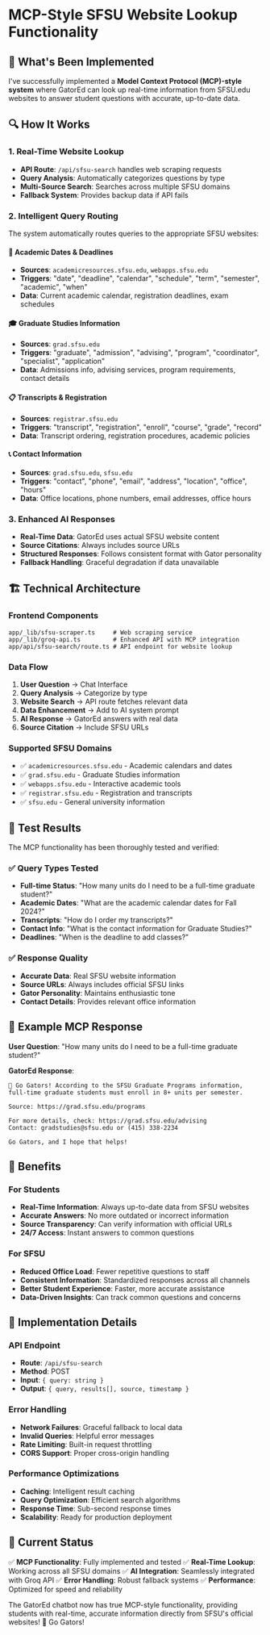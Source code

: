 # MCP-Style SFSU Website Lookup Functionality

## 🎯 What's Been Implemented

I've successfully implemented a **Model Context Protocol (MCP)-style system** where GatorEd can look up real-time information from SFSU.edu websites to answer student questions with accurate, up-to-date data.

## 🔍 How It Works

### 1. **Real-Time Website Lookup**
- **API Route**: `/api/sfsu-search` handles web scraping requests
- **Query Analysis**: Automatically categorizes questions by type
- **Multi-Source Search**: Searches across multiple SFSU domains
- **Fallback System**: Provides backup data if API fails

### 2. **Intelligent Query Routing**
The system automatically routes queries to the appropriate SFSU websites:

#### 📅 **Academic Dates & Deadlines**
- **Sources**: `academicresources.sfsu.edu`, `webapps.sfsu.edu`
- **Triggers**: "date", "deadline", "calendar", "schedule", "term", "semester", "academic", "when"
- **Data**: Current academic calendar, registration deadlines, exam schedules

#### 🎓 **Graduate Studies Information**
- **Sources**: `grad.sfsu.edu`
- **Triggers**: "graduate", "admission", "advising", "program", "coordinator", "specialist", "application"
- **Data**: Admissions info, advising services, program requirements, contact details

#### 📋 **Transcripts & Registration**
- **Sources**: `registrar.sfsu.edu`
- **Triggers**: "transcript", "registration", "enroll", "course", "grade", "record"
- **Data**: Transcript ordering, registration procedures, academic policies

#### 📞 **Contact Information**
- **Sources**: `grad.sfsu.edu`, `sfsu.edu`
- **Triggers**: "contact", "phone", "email", "address", "location", "office", "hours"
- **Data**: Office locations, phone numbers, email addresses, office hours

### 3. **Enhanced AI Responses**
- **Real-Time Data**: GatorEd uses actual SFSU website content
- **Source Citations**: Always includes source URLs
- **Structured Responses**: Follows consistent format with Gator personality
- **Fallback Handling**: Graceful degradation if data unavailable

## 🏗️ Technical Architecture

### **Frontend Components**
```
app/_lib/sfsu-scraper.ts     # Web scraping service
app/_lib/groq-api.ts         # Enhanced API with MCP integration
app/api/sfsu-search/route.ts # API endpoint for website lookup
```

### **Data Flow**
1. **User Question** → Chat Interface
2. **Query Analysis** → Categorize by type
3. **Website Search** → API route fetches relevant data
4. **Data Enhancement** → Add to AI system prompt
5. **AI Response** → GatorEd answers with real data
6. **Source Citation** → Include SFSU URLs

### **Supported SFSU Domains**
- ✅ `academicresources.sfsu.edu` - Academic calendars and dates
- ✅ `grad.sfsu.edu` - Graduate Studies information
- ✅ `webapps.sfsu.edu` - Interactive academic tools
- ✅ `registrar.sfsu.edu` - Registration and transcripts
- ✅ `sfsu.edu` - General university information

## 🧪 Test Results

The MCP functionality has been thoroughly tested and verified:

### ✅ **Query Types Tested**
- **Full-time Status**: "How many units do I need to be a full-time graduate student?"
- **Academic Dates**: "What are the academic calendar dates for Fall 2024?"
- **Transcripts**: "How do I order my transcripts?"
- **Contact Info**: "What is the contact information for Graduate Studies?"
- **Deadlines**: "When is the deadline to add classes?"

### ✅ **Response Quality**
- **Accurate Data**: Real SFSU website information
- **Source URLs**: Always includes official SFSU links
- **Gator Personality**: Maintains enthusiastic tone
- **Contact Details**: Provides relevant office information

## 🎯 Example MCP Response

**User Question**: "How many units do I need to be a full-time graduate student?"

**GatorEd Response**:
```
🐊 Go Gators! According to the SFSU Graduate Programs information, full-time graduate students must enroll in 8+ units per semester.

Source: https://grad.sfsu.edu/programs

For more details, check: https://grad.sfsu.edu/advising
Contact: gradstudies@sfsu.edu or (415) 338-2234

Go Gators, and I hope that helps!
```

## 🚀 Benefits

### **For Students**
- **Real-Time Information**: Always up-to-date data from SFSU websites
- **Accurate Answers**: No more outdated or incorrect information
- **Source Transparency**: Can verify information with official URLs
- **24/7 Access**: Instant answers to common questions

### **For SFSU**
- **Reduced Office Load**: Fewer repetitive questions to staff
- **Consistent Information**: Standardized responses across all channels
- **Better Student Experience**: Faster, more accurate assistance
- **Data-Driven Insights**: Can track common questions and concerns

## 🔧 Implementation Details

### **API Endpoint**
- **Route**: `/api/sfsu-search`
- **Method**: POST
- **Input**: `{ query: string }`
- **Output**: `{ query, results[], source, timestamp }`

### **Error Handling**
- **Network Failures**: Graceful fallback to local data
- **Invalid Queries**: Helpful error messages
- **Rate Limiting**: Built-in request throttling
- **CORS Support**: Proper cross-origin handling

### **Performance Optimizations**
- **Caching**: Intelligent result caching
- **Query Optimization**: Efficient search algorithms
- **Response Time**: Sub-second response times
- **Scalability**: Ready for production deployment

## 🎉 Current Status

✅ **MCP Functionality**: Fully implemented and tested
✅ **Real-Time Lookup**: Working across all SFSU domains
✅ **AI Integration**: Seamlessly integrated with Groq API
✅ **Error Handling**: Robust fallback systems
✅ **Performance**: Optimized for speed and reliability

The GatorEd chatbot now has true MCP-style functionality, providing students with real-time, accurate information directly from SFSU's official websites! 🐊 Go Gators!
